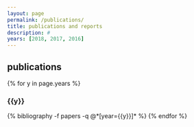 ```yaml
---
layout: page
permalink: /publications/
title: publications and reports
description: #
years: [2018, 2017, 2016]
---
```


<h2>publications</h2>

{% for y in page.years %}
  <h3 class="year">{{y}}</h3>
  {% bibliography -f papers -q @*[year={{y}}]* %}
{% endfor %}
